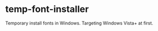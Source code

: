 temp-font-installer
===================

Temporary install fonts in Windows. Targeting Windows Vista+ at first.